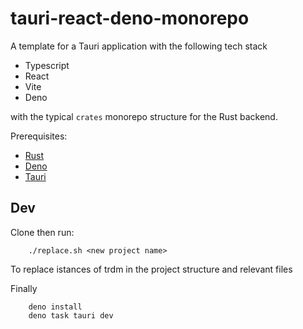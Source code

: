 # tauri-react-deno-monorepo
A template for a Tauri application with the following tech stack

- Typescript
- React 
- Vite 
- Deno 

with the typical `crates` monorepo structure for the Rust backend.

Prerequisites:

- [Rust](https://www.rust-lang.org/)
- [Deno](https://deno.land/)
- [Tauri](https://v2.tauri.app/start/prerequisites/)

## Dev

Clone then run:

```
    ./replace.sh <new project name>
```
To replace istances of trdm in the project structure and relevant files

Finally  

```
    deno install
    deno task tauri dev
```